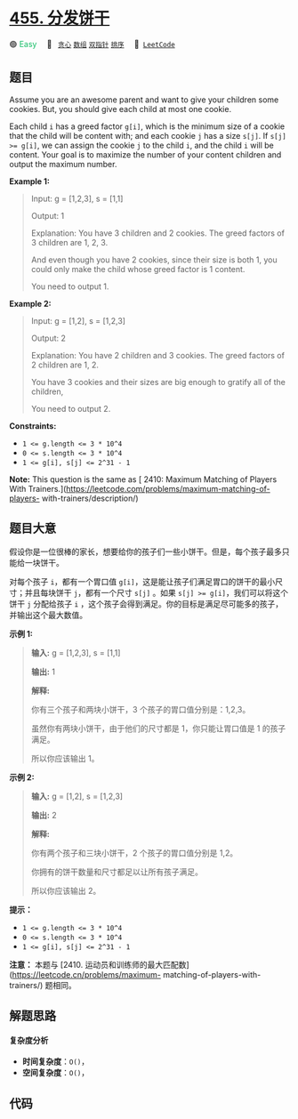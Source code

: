 # [455. 分发饼干](https://leetcode.com/problems/assign-cookies)

🟢 <font color=#15bd66>Easy</font>&emsp; 🔖&ensp; [`贪心`](/tag/greedy.md) [`数组`](/tag/array.md) [`双指针`](/tag/two-pointers.md) [`排序`](/tag/sorting.md)&emsp; 🔗&ensp;[`LeetCode`](https://leetcode.com/problems/assign-cookies)

## 题目

Assume you are an awesome parent and want to give your children some cookies.
But, you should give each child at most one cookie.

Each child `i` has a greed factor `g[i]`, which is the minimum size of a
cookie that the child will be content with; and each cookie `j` has a size
`s[j]`. If `s[j] >= g[i]`, we can assign the cookie `j` to the child `i`, and
the child `i` will be content. Your goal is to maximize the number of your
content children and output the maximum number.

**Example 1:**

> Input: g = [1,2,3], s = [1,1]
>
> Output: 1
>
> Explanation: You have 3 children and 2 cookies. The greed factors of 3 children are 1, 2, 3.
>
> And even though you have 2 cookies, since their size is both 1, you could only make the child whose greed factor is 1 content.
>
> You need to output 1.

**Example 2:**

> Input: g = [1,2], s = [1,2,3]
>
> Output: 2
>
> Explanation: You have 2 children and 3 cookies. The greed factors of 2 children are 1, 2.
>
> You have 3 cookies and their sizes are big enough to gratify all of the children,
>
> You need to output 2.

**Constraints:**

- `1 <= g.length <= 3 * 10^4`
- `0 <= s.length <= 3 * 10^4`
- `1 <= g[i], s[j] <= 2^31 - 1`

**Note:** This question is the same as [ 2410: Maximum Matching of Players
With Trainers.](https://leetcode.com/problems/maximum-matching-of-players-
with-trainers/description/)

## 题目大意

假设你是一位很棒的家长，想要给你的孩子们一些小饼干。但是，每个孩子最多只能给一块饼干。

对每个孩子 `i`，都有一个胃口值 `g[i]`，这是能让孩子们满足胃口的饼干的最小尺寸；并且每块饼干 `j`，都有一个尺寸 `s[j]` 。如果
`s[j] >= g[i]`，我们可以将这个饼干 `j` 分配给孩子 `i` ，这个孩子会得到满足。你的目标是满足尽可能多的孩子，并输出这个最大数值。

**示例 1:**

> **输入:** g = [1,2,3], s = [1,1]
>
> **输出:** 1
>
> **解释:**
>
> 你有三个孩子和两块小饼干，3 个孩子的胃口值分别是：1,2,3。
>
> 虽然你有两块小饼干，由于他们的尺寸都是 1，你只能让胃口值是 1 的孩子满足。
>
> 所以你应该输出 1。

**示例 2:**

> **输入:** g = [1,2], s = [1,2,3]
>
> **输出:** 2
>
> **解释:**
>
> 你有两个孩子和三块小饼干，2 个孩子的胃口值分别是 1,2。
>
> 你拥有的饼干数量和尺寸都足以让所有孩子满足。
>
> 所以你应该输出 2。

**提示：**

- `1 <= g.length <= 3 * 10^4`
- `0 <= s.length <= 3 * 10^4`
- `1 <= g[i], s[j] <= 2^31 - 1`

**注意：** 本题与 [2410\. 运动员和训练师的最大匹配数](https://leetcode.cn/problems/maximum-
matching-of-players-with-trainers/) 题相同。

## 解题思路

#### 复杂度分析

- **时间复杂度**：`O()`，
- **空间复杂度**：`O()`，

## 代码

```javascript

```
